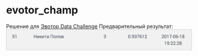 # evotor_champ
Решение для [Эвотор Data Challenge](https://boosters.pro/champ_evotor)
Предварительный результат: ![result](result.png)
